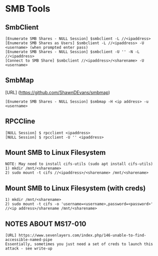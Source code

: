 # SMB Tools

## SmbClient
```
[Enumerate SMB Shares - NULL Session] $smbclient -L //<ipaddress>
[Enumerate SMB Shares as Users] $smbclient -L //<ipaddress> -U <username> (when prompted enter pass)
[Enumerate SMB Shares - NULL Session] $smbclient -U '' -N -L //<ipaddress>
[Connect to SMB Share] $smbclient //<ipaddress>/<sharename> -U <username>
```

## SmbMap
[URL] (https://github.com/ShawnDEvans/smbmap)
```
[Enumerate SMB Shares - NULL Session] $smbmap -H <ip address> -u <username>
```

## RPCCline
```
[NULL Session] $ rpcclient <ipaddress>
[NULL Session] $ rpcclient -U '' <ipaddress>
```

## Mount SMB to Linux Filesystem
```
NOTE: May need to install cifs-utils (sudo apt install cifs-utils)
1) mkdir /mnt/<sharename>
2) sudo mount -t cifs //<ipaddress>/<sharename> /mnt/<sharename>
```

## Mount SMB to Linux Filesystem (with creds)
```
1) mkdir /mnt/<sharename>
2) sudo mount -t cifs -o 'username=<username>,password=<password>' //<ip address>/sharename /mnt/<sharename>
```

## NOTES ABOUT MS17-010
```
[URL] https://www.sevenlayers.com/index.php/146-unable-to-find-accessible-named-pipe
Essentially, sometimes you just need a set of creds to launch this attack - see write-up
```